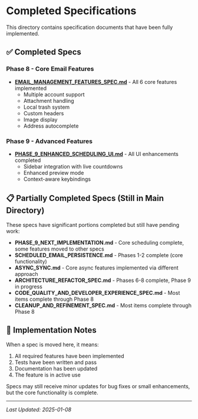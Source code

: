 # Completed Specifications

This directory contains specification documents that have been fully implemented.

## ✅ Completed Specs

### Phase 8 - Core Email Features
- **[EMAIL_MANAGEMENT_FEATURES_SPEC.md](EMAIL_MANAGEMENT_FEATURES_SPEC.md)** - All 6 core features implemented
  - Multiple account support
  - Attachment handling  
  - Local trash system
  - Custom headers
  - Image display
  - Address autocomplete

### Phase 9 - Advanced Features
- **[PHASE_9_ENHANCED_SCHEDULING_UI.md](PHASE_9_ENHANCED_SCHEDULING_UI.md)** - All UI enhancements completed
  - Sidebar integration with live countdowns
  - Enhanced preview mode
  - Context-aware keybindings

## 📋 Partially Completed Specs (Still in Main Directory)

These specs have significant portions completed but still have pending work:

- **PHASE_9_NEXT_IMPLEMENTATION.md** - Core scheduling complete, some features moved to other specs
- **SCHEDULED_EMAIL_PERSISTENCE.md** - Phases 1-2 complete (core functionality)
- **ASYNC_SYNC.md** - Core async features implemented via different approach
- **ARCHITECTURE_REFACTOR_SPEC.md** - Phases 6-8 complete, Phase 9 in progress
- **CODE_QUALITY_AND_DEVELOPER_EXPERIENCE_SPEC.md** - Most items complete through Phase 8
- **CLEANUP_AND_REFINEMENT_SPEC.md** - Most items complete through Phase 8

## 🚀 Implementation Notes

When a spec is moved here, it means:
1. All required features have been implemented
2. Tests have been written and pass
3. Documentation has been updated
4. The feature is in active use

Specs may still receive minor updates for bug fixes or small enhancements, but the core functionality is complete.

---

*Last Updated: 2025-01-08*